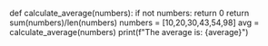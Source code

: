def calculate_average(numbers):
   if not numbers:
      return 0
   return  sum(numbers)/len(numbers)
numbers = [10,20,30,43,54,98]
avg = calculate_average(numbers)
print(f"The average is: {average}")
    
